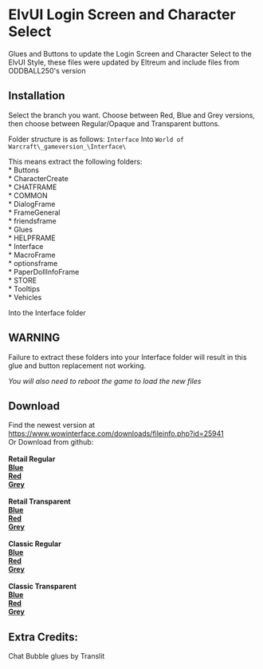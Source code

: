 # ElvUI Login Screen and Character Select

Glues and Buttons to update the Login Screen and Character Select to the ElvUI Style, these files were updated by Eltreum and include files from ODDBALL250's version

## Installation

Select the branch you want. Choose between Red, Blue and Grey versions, then choose between Regular/Opaque and Transparent buttons.

Folder structure is as follows: `Interface` Into `World of Warcraft\_gameversion_\Interface\`

This means extract the following folders:  
	* Buttons  
	* CharacterCreate  
	* CHATFRAME  
	* COMMON  
	* DialogFrame  
	* FrameGeneral  
	* friendsframe  
	* Glues  
	* HELPFRAME  
	* Interface  
	* MacroFrame  
	* optionsframe  
	* PaperDollInfoFrame  
	* STORE  
	* Tooltips  
	* Vehicles  
	
Into the Interface folder

## WARNING
Failure to extract these folders into your Interface folder will result in this glue and button replacement not working.

*You will also need to reboot the game to load the new files*

## Download

Find the newest version at https://www.wowinterface.com/downloads/fileinfo.php?id=25941
\
Or Download from github:  
\
**Retail Regular**\
**[Blue](https://github.com/eltreum0/elvuiloginandcharacterselect/archive/refs/heads/retail-blue-regular.zip)**  
**[Red](https://github.com/eltreum0/elvuiloginandcharacterselect/archive/refs/heads/retail-red-regular.zip)**  
**[Grey](https://github.com/eltreum0/elvuiloginandcharacterselect/archive/refs/heads/retail-grey-regular.zip)**  
\
**Retail Transparent**\
**[Blue](https://github.com/eltreum0/elvuiloginandcharacterselect/archive/refs/heads/retail-blue-transparent.zip)**  
**[Red](https://github.com/eltreum0/elvuiloginandcharacterselect/archive/refs/heads/retail-red-transparent.zip)**  
**[Grey](https://github.com/eltreum0/elvuiloginandcharacterselect/archive/refs/heads/retail-grey-transparent.zip)**  
\
**Classic Regular**\
**[Blue](https://github.com/eltreum0/elvuiloginandcharacterselect/archive/refs/heads/classic-blue-regular.zip)**  
**[Red](https://github.com/eltreum0/elvuiloginandcharacterselect/archive/refs/heads/classic-red-regular.zip)**  
**[Grey](https://github.com/eltreum0/elvuiloginandcharacterselect/archive/refs/heads/classic-grey-regular.zip)**  
\
**Classic Transparent**\
**[Blue](https://github.com/eltreum0/elvuiloginandcharacterselect/archive/refs/heads/classic-blue-transparent.zip)**  
**[Red](https://github.com/eltreum0/elvuiloginandcharacterselect/archive/refs/heads/classic-red-transparent.zip)**  
**[Grey](https://github.com/eltreum0/elvuiloginandcharacterselect/archive/refs/heads/classic-grey-transparent.zip)**  

## Extra Credits:
Chat Bubble glues by Translit
